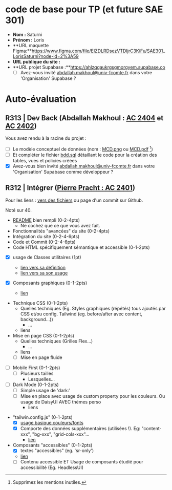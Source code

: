 # code de base pour TP (et future SAE 301)

- **Nom :** Saturni
- **Prénom :** Loris
- **URL maquette Figma:**https://www.figma.com/file/EIZDLRDsezVTDIjrC3KiFu/SAE301_LorisSaturni?node-id=2%3A59
- **URL publique du site :**
- **URL projet Supabase :**https://ahlzqgaukrgsgmorgyem.supabase.co
  - [ ] Avez-vous invité abdallah.makhoul@univ-fcomte.fr dans votre 'Organisation' Supabase ?

# Auto-évaluation

## R313 | Dev Back (Abdallah Makhoul : [AC 2404](https://moodle.univ-fcomte.fr/mod/assign/view.php?id=612670) et [AC 2402](https://moodle.univ-fcomte.fr/mod/assign/view.php?id=612669))

Vous avez rendu à la racine du projet :

- [ ] Le modèle conceptuel de données (nom : [MCD.png](/MCD.png) ou [MCD.pdf](/MCD.pdf) [^1])
- [ ] Et compléter le fichier [bdd.sql](/bdd.sql) détaillant le code pour la création des tables, vues et policies créées
- [X] Avez-vous bien invité abdallah.makhoul@univ-fcomte.fr dans votre 'Organisation' Supabase comme développeur ?

## R312 | Intégrer ([Pierre Pracht : AC 2401](https://moodle.univ-fcomte.fr/mod/assign/view.php?id=612668))

Pour les liens :
[vers des fichiers](https://docs.github.com/en/repositories/managing-your-repositorys-settings-and-features/customizing-your-repository/about-readmes#relative-links-and-image-paths-in-readme-files) ou page d'un commit sur Github.

Noté sur 40.

- [README](/README.md) bien rempli (0-2-4pts)
  - Ne cochez que ce que vous avez fait.
- Fonctionnalités "avancées" du site (0-2-4pts)
- Intégration du site (0-2-4-6pts)
- Code et Commit (0-2-4-6pts)
- Code HTML spécifiquement sémantique et accessible (0-1-2pts)

- [X] usage de Classes utilitaires (1pt)
  - [lien vers sa définition](/tailwind.config.js#L12)
  - [lien vers sa son usage](/src/App.vue#L23)

- [X] Composants graphiques (0-1-2pts)
  - [lien](/src/components/LoginLogout.vue#L19)

- Technique CSS (0-1-2pts)
  - Quelles techniques (Eg. Styles graphiques (répétés) tous ajoutés par CSS et/ou
    config. Tailwind (eg. before/after avec content, background...))
    - ...
  - liens
- Mise en page CSS (0-1-2pts)
  - Quelles techniques (Grilles Flex...)
    - ...
  - liens
  - [ ] Mise en page fluide
- [ ] Mobile First (0-1-2pts)
  - [ ] Plusieurs tailles
    - Lesquelles...
- [ ] Dark Mode (0-1-2pts)
  - [ ] Simple usage de 'dark:'
  - [ ] Mise en place avec usage de custom property pour les couleurs. Ou usage de DaisyUI AVEC thèmes perso
    - liens
- "tailwin.config.js" (0-1-2pts)
  - [X] [usage basique couleurs/fonts](/tailwind.config.js#L17)
  - [X] Comporte des données supplémentaires (utilisées !). Eg: "content-xxx", "bg-xxx", "grid-cols-xxx"...
    - [lien](/tailwind.config.js#L12)
- Composants "accessibles" (0-1-2pts)
  - [X] textes "accessibles" (eg. 'sr-only')
  - [lien](/src/components/FormMontre.vue#L71)
  - [ ] Contenu accessible ET Usage de composants étudié pour accessibilité (Eg. HeadlessUI)

[^1]: Supprimez les mentions inutiles.
